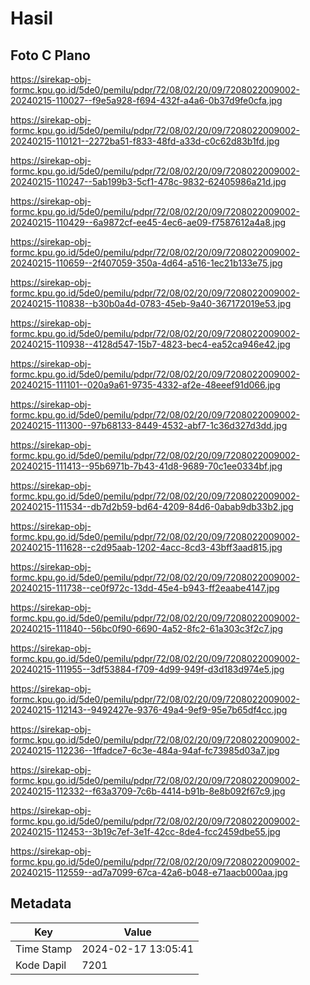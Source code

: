 # Hasil

## Foto C Plano

https://sirekap-obj-formc.kpu.go.id/5de0/pemilu/pdpr/72/08/02/20/09/7208022009002-20240215-110027--f9e5a928-f694-432f-a4a6-0b37d9fe0cfa.jpg

https://sirekap-obj-formc.kpu.go.id/5de0/pemilu/pdpr/72/08/02/20/09/7208022009002-20240215-110121--2272ba51-f833-48fd-a33d-c0c62d83b1fd.jpg

https://sirekap-obj-formc.kpu.go.id/5de0/pemilu/pdpr/72/08/02/20/09/7208022009002-20240215-110247--5ab199b3-5cf1-478c-9832-62405986a21d.jpg

https://sirekap-obj-formc.kpu.go.id/5de0/pemilu/pdpr/72/08/02/20/09/7208022009002-20240215-110429--6a9872cf-ee45-4ec6-ae09-f7587612a4a8.jpg

https://sirekap-obj-formc.kpu.go.id/5de0/pemilu/pdpr/72/08/02/20/09/7208022009002-20240215-110659--2f407059-350a-4d64-a516-1ec21b133e75.jpg

https://sirekap-obj-formc.kpu.go.id/5de0/pemilu/pdpr/72/08/02/20/09/7208022009002-20240215-110838--b30b0a4d-0783-45eb-9a40-367172019e53.jpg

https://sirekap-obj-formc.kpu.go.id/5de0/pemilu/pdpr/72/08/02/20/09/7208022009002-20240215-110938--4128d547-15b7-4823-bec4-ea52ca946e42.jpg

https://sirekap-obj-formc.kpu.go.id/5de0/pemilu/pdpr/72/08/02/20/09/7208022009002-20240215-111101--020a9a61-9735-4332-af2e-48eeef91d066.jpg

https://sirekap-obj-formc.kpu.go.id/5de0/pemilu/pdpr/72/08/02/20/09/7208022009002-20240215-111300--97b68133-8449-4532-abf7-1c36d327d3dd.jpg

https://sirekap-obj-formc.kpu.go.id/5de0/pemilu/pdpr/72/08/02/20/09/7208022009002-20240215-111413--95b6971b-7b43-41d8-9689-70c1ee0334bf.jpg

https://sirekap-obj-formc.kpu.go.id/5de0/pemilu/pdpr/72/08/02/20/09/7208022009002-20240215-111534--db7d2b59-bd64-4209-84d6-0abab9db33b2.jpg

https://sirekap-obj-formc.kpu.go.id/5de0/pemilu/pdpr/72/08/02/20/09/7208022009002-20240215-111628--c2d95aab-1202-4acc-8cd3-43bff3aad815.jpg

https://sirekap-obj-formc.kpu.go.id/5de0/pemilu/pdpr/72/08/02/20/09/7208022009002-20240215-111738--ce0f972c-13dd-45e4-b943-ff2eaabe4147.jpg

https://sirekap-obj-formc.kpu.go.id/5de0/pemilu/pdpr/72/08/02/20/09/7208022009002-20240215-111840--56bc0f90-6690-4a52-8fc2-61a303c3f2c7.jpg

https://sirekap-obj-formc.kpu.go.id/5de0/pemilu/pdpr/72/08/02/20/09/7208022009002-20240215-111955--3df53884-f709-4d99-949f-d3d183d974e5.jpg

https://sirekap-obj-formc.kpu.go.id/5de0/pemilu/pdpr/72/08/02/20/09/7208022009002-20240215-112143--9492427e-9376-49a4-9ef9-95e7b65df4cc.jpg

https://sirekap-obj-formc.kpu.go.id/5de0/pemilu/pdpr/72/08/02/20/09/7208022009002-20240215-112236--1ffadce7-6c3e-484a-94af-fc73985d03a7.jpg

https://sirekap-obj-formc.kpu.go.id/5de0/pemilu/pdpr/72/08/02/20/09/7208022009002-20240215-112332--f63a3709-7c6b-4414-b91b-8e8b092f67c9.jpg

https://sirekap-obj-formc.kpu.go.id/5de0/pemilu/pdpr/72/08/02/20/09/7208022009002-20240215-112453--3b19c7ef-3e1f-42cc-8de4-fcc2459dbe55.jpg

https://sirekap-obj-formc.kpu.go.id/5de0/pemilu/pdpr/72/08/02/20/09/7208022009002-20240215-112559--ad7a7099-67ca-42a6-b048-e71aacb000aa.jpg


## Metadata

| Key        | Value               |
| ---------- | ------------------- |
| Time Stamp | 2024-02-17 13:05:41 |
| Kode Dapil | 7201                |



